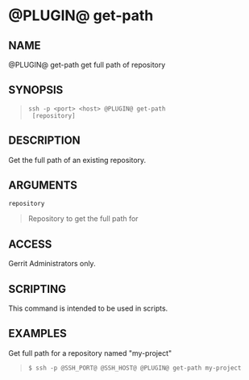 @PLUGIN@ get-path
================

NAME
----
@PLUGIN@ get-path get full path of repository

SYNOPSIS
--------
>     ssh -p <port> <host> @PLUGIN@ get-path
>      [repository]


DESCRIPTION
-----------
Get the full path of an existing repository.

ARGUMENTS
---------
`repository`
> Repository to get the full path for

ACCESS
------
Gerrit Administrators only.

SCRIPTING
---------
This command is intended to be used in scripts.

EXAMPLES
--------
Get full path for a repository named "my-project"
>     $ ssh -p @SSH_PORT@ @SSH_HOST@ @PLUGIN@ get-path my-project